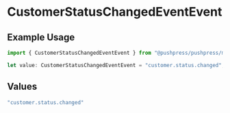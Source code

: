 # CustomerStatusChangedEventEvent

## Example Usage

```typescript
import { CustomerStatusChangedEventEvent } from "@pushpress/pushpress/models/webhooks";

let value: CustomerStatusChangedEventEvent = "customer.status.changed";
```

## Values

```typescript
"customer.status.changed"
```